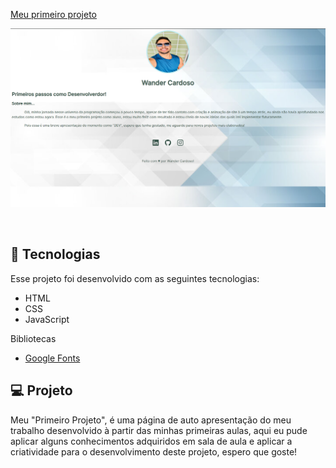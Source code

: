 <p align="PRIMEIRO PROJETO">
  <a href="#-Meu site">
  <a href="#-projeto">Meu primeiro projeto</a>&nbsp;&nbsp;&nbsp;&nbsp;&nbsp;&nbsp;
</p>

<p align="PRIMEIRO PROJETO">
 <img src="./image of site.png" alt="Welcome!" />

</p>

<br>

## 🚀 Tecnologias

Esse projeto foi desenvolvido com as seguintes tecnologias:

- HTML
- CSS
- JavaScript

Bibliotecas

- [Google Fonts](https://fonts.google.com/)

## 💻 Projeto

Meu "Primeiro Projeto", é uma página de auto apresentação do meu trabalho desenvolvido à partir das minhas primeiras aulas, aqui eu pude aplicar alguns conhecimentos adquiridos em sala de aula e aplicar a criatividade para o desenvolvimento deste projeto, espero que goste!

<!--END_SECTION:footer-->